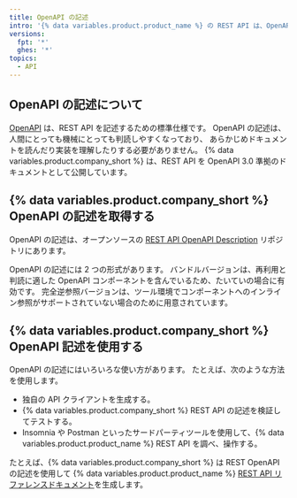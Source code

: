 ```yaml
---
title: OpenAPI の記述
intro: '{% data variables.product.product_name %} の REST API は、OpenAPI 3.0 準拠のドキュメントで詳細に記述されています。'
versions:
  fpt: '*'
  ghes: '*'
topics:
  - API
---
```


## OpenAPI の記述について

[OpenAPI](https://swagger.io/docs/specification/about/) は、REST API を記述するための標準仕様です。 OpenAPI の記述は、人間にとっても機械にとっても判読しやすくなっており、 あらかじめドキュメントを読んだり実装を理解したりする必要がありません。 {% data variables.product.company_short %} は、REST API を OpenAPI 3.0 準拠のドキュメントとして公開しています。

## {% data variables.product.company_short %} OpenAPI の記述を取得する

OpenAPI の記述は、オープンソースの [REST API OpenAPI Description](https://github.com/github/rest-api-description) リポジトリにあります。

OpenAPI の記述には 2 つの形式があります。 バンドルバージョンは、再利用と判読に適した OpenAPI コンポーネントを含んでいるため、たいていの場合に有効です。 完全逆参照バージョンは、ツール環境でコンポーネントへのインライン参照がサポートされていない場合のために用意されています。

## {% data variables.product.company_short %} OpenAPI 記述を使用する

OpenAPI の記述にはいろいろな使い方があります。 たとえば、次のような方法を使用します。

* 独自の API クライアントを生成する。
* {% data variables.product.company_short %} REST API の記述を検証してテストする。
* Insomnia や Postman といったサードパーティツールを使用して、{% data variables.product.product_name %} REST API を調べ、操作する。

たとえば、{% data variables.product.company_short %} は REST OpenAPI の記述を使用して {% data variables.product.product_name %} [REST API リファレンスドキュメント](/rest/reference)を生成します。
